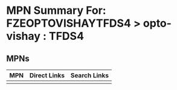 



# MPN Summary For: FZEOPTOVISHAYTFDS4 > opto-vishay : TFDS4

## MPNs
  

|MPN|Direct Links|Search Links|
| :--- | :--- | :--- |
||||
